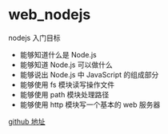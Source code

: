# web_nodejs

nodejs 入门目标

- 能够知道什么是 Node.js
- 能够知道 Node.js 可以做什么
- 能够说出 Node.js 中 JavaScript 的组成部分
- 能够使用 fs 模块读写操作文件
- 能够使用 path 模块处理路径
- 能够使用 http 模块写一个基本的 web 服务器

[github 地址](https://github.com/kongfanteng/web_node)